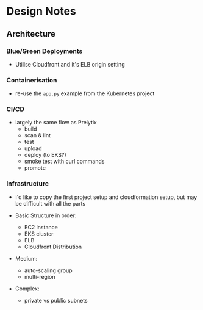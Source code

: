 # Design Notes

## Architecture

### Blue/Green Deployments

- Utilise Cloudfront and it's ELB origin setting


### Containerisation

- re-use the `app.py` example from the Kubernetes project

### CI/CD

- largely the same flow as Prelytix
  - build
  - scan & lint
  - test
  - upload
  - deploy (to EKS?)
  - smoke test with curl commands
  - promote

### Infrastructure

- I'd like to copy the first project setup and cloudformation setup, but may be difficult with all the parts
- Basic Structure in order:
  - EC2 instance
  - EKS cluster
  - ELB
  - Cloudfront Distribution
  
- Medium:
  - auto-scaling group
  - multi-region
- Complex:
  - private vs public subnets


## 


